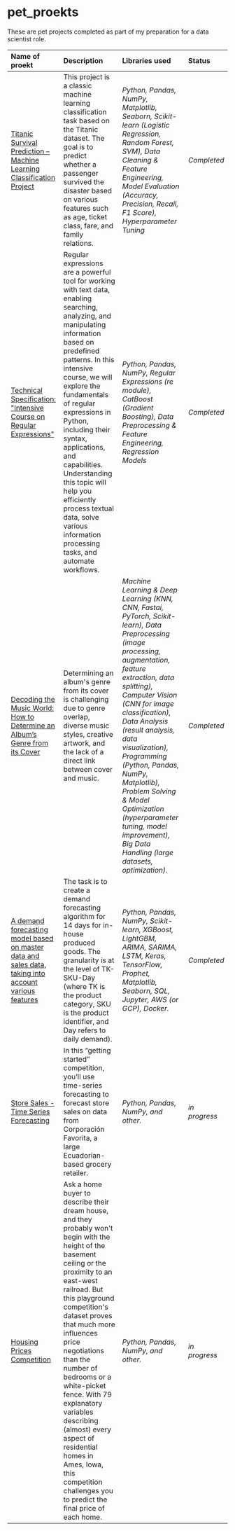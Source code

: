 # pet_proekts

These are pet projects completed as part of my preparation for a data scientist role.

| Name of proekt | Description | Libraries used | Status |
| :---------------------- | :---------------------- | :---------------------- | :---------------------- |
| [Titanic Survival Prediction – Machine Learning Classification Project](https://github.com/diman-dragon/pet_projects/tree/main/Titanic) | This project is a classic machine learning classification task based on the Titanic dataset. The goal is to predict whether a passenger survived the disaster based on various features such as age, ticket class, fare, and family relations.| *Python, Pandas, NumPy, Matplotlib, Seaborn, Scikit-learn (Logistic Regression, Random Forest, SVM), Data Cleaning & Feature Engineering, Model Evaluation (Accuracy, Precision, Recall, F1 Score), Hyperparameter Tuning*| *Completed* |
| [Technical Specification: "Intensive Course on Regular Expressions"](https://github.com/diman-dragon/pet_projects/tree/main/ford_price) | Regular expressions are a powerful tool for working with text data, enabling searching, analyzing, and manipulating information based on predefined patterns. In this intensive course, we will explore the fundamentals of regular expressions in Python, including their syntax, applications, and capabilities. Understanding this topic will help you efficiently process textual data, solve various information processing tasks, and automate workflows. | *Python, Pandas, NumPy, Regular Expressions (re module), CatBoost  (Gradient Boosting), Data Preprocessing & Feature Engineering, Regression Models*| *Completed* |
| [Decoding the Music World: How to Determine an Album’s Genre from its Cover](https://github.com/diman-dragon/pet_projects/tree/main/Genre_ID) | Determining an album's genre from its cover is challenging due to genre overlap, diverse music styles, creative artwork, and the lack of a direct link between cover and music.| *Machine Learning & Deep Learning (KNN, CNN, Fastai, PyTorch, Scikit-learn), Data Preprocessing (image processing, augmentation, feature extraction, data splitting), Computer Vision (CNN for image classification), Data Analysis (result analysis, data visualization), Programming (Python, Pandas, NumPy, Matplotlib), Problem Solving & Model Optimization (hyperparameter tuning, model improvement), Big Data Handling (large datasets, optimization).*| *Completed* |
| [A demand forecasting model based on master data and sales data, taking into account various features](https://github.com/diman-dragon/pet_projects/tree/main/lenta_demand) | The task is to create a demand forecasting algorithm for 14 days for in-house produced goods. The granularity is at the level of TК-SKU-Day (where TК is the product category, SKU is the product identifier, and Day refers to daily demand). | *Python, Pandas, NumPy, Scikit-learn, XGBoost, LightGBM, ARIMA, SARIMA, LSTM, Keras, TensorFlow, Prophet, Matplotlib, Seaborn, SQL, Jupyter, AWS (or GCP), Docker.*| *Completed* |
| [Store Sales - Time Series Forecasting](https://github.com/diman-dragon/pet_projects/tree/main/store_sales) | In this “getting started” competition, you’ll use time-series forecasting to forecast store sales on data from Corporación Favorita, a large Ecuadorian-based grocery retailer. | *Python, Pandas, NumPy, and other.*| *in progress* |
| [Housing Prices Competition](https://github.com/diman-dragon/pet_projects/tree/main/store_sales) | Ask a home buyer to describe their dream house, and they probably won't begin with the height of the basement ceiling or the proximity to an east-west railroad. But this playground competition's dataset proves that much more influences price negotiations than the number of bedrooms or a white-picket fence. With 79 explanatory variables describing (almost) every aspect of residential homes in Ames, Iowa, this competition challenges you to predict the final price of each home. | *Python, Pandas, NumPy, and other.*| *in progress* |